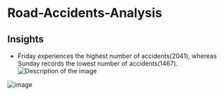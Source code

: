 # Road-Accidents-Analysis




## Insights
- Friday experiences the highest number of accidents(2041), whereas Sunday records the lowest number of accidents(1467).
![Description of the image](Formulas.png)


![image](https://github.com/user-attachments/assets/f837008e-2fb6-44eb-89ae-115ebdadb4ce)
